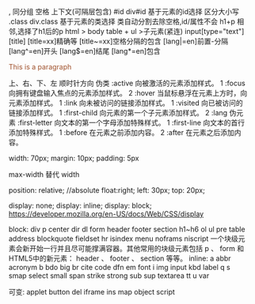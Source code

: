 , 同分组
空格 上下文(可隔层包含)
#id     div#id  基于元素的id选择  区分大小写
.class   div.class 基于元素的类选择 类自动分割去除空格,id/属性不会
h1+p  相邻,选择了h1后的p
html > body table + ul   >子元素(紧连)
input[type="text"]
[title] [title=xx]精确等 [title~=xx]空格分隔的包含  [lang|=en]前置-分隔 [lang^=en]开头 [lang$=en]结尾 [lang*=en]包含

<link rel="stylesheet" type="text/css" href="mystyle.css" />
<style type="text/css">
  hr {color: sienna;}
  p {margin-left: 20px;}
</style>
<p style="color: sienna; margin-left: 20px">
This is a paragraph
</p>

上、右、下、左 顺时针方向
伪类
:active	向被激活的元素添加样式。	1
:focus	向拥有键盘输入焦点的元素添加样式。	2
:hover	当鼠标悬浮在元素上方时，向元素添加样式。	1
:link	向未被访问的链接添加样式。	1
:visited	向已被访问的链接添加样式。	1
:first-child	向元素的第一个子元素添加样式。	2
:lang
伪元素
:first-letter	向文本的第一个字母添加特殊样式。	1
:first-line	向文本的首行添加特殊样式。	1
:before	在元素之前添加内容。	2
:after	在元素之后添加内容。

  width: 70px;
  margin: 10px;
  padding: 5px

max-width 替代 width

position: relative; //absolute float:right;
  left: 30px;
  top: 20px;

display: none;
display: inline;
display: block;  https://developer.mozilla.org/en-US/docs/Web/CSS/display

block:
div p center dir dl form header footer section h1~h6  ol ul pre table 
address blockquote fieldset hr isindex menu noframs niscript 
一个块级元素会新开始一行并且尽可能撑满容器。其他常用的块级元素包括 p 、 form 和HTML5中的新元素： header 、 footer 、 section 等等。
inline:
a abbr acronym b bdo big br cite code dfn em font i img input kbd label q s smap select 
small span strike strong sub sup textarea tt u var 

可变:
applet button del iframe ins map object script 

